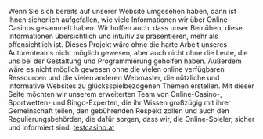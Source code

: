 Wenn Sie sich bereits auf unserer Website umgesehen haben, dann ist
Ihnen sicherlich aufgefallen, wie viele Informationen wir über
Online-Casinos gesammelt haben. Wir hoffen auch, dass unser Bemühen,
diese Informationen übersichtlich und intuitiv zu präsentieren, mehr als
offensichtlich ist. Dieses Projekt wäre ohne die harte Arbeit unseres
Autorenteams nicht möglich gewesen, aber auch nicht ohne die Leute, die
uns bei der Gestaltung und Programmierung geholfen haben. Außerdem wäre
es nicht möglich gewesen ohne die vielen online verfügbaren Ressourcen
und die vielen anderen Webmaster, die nützliche und informative Websites
zu glücksspielbezogenen Themen erstellen. Mit dieser Seite möchten wir
unserem erweiterten Team von Online-Casino-, Sportwetten- und
Bingo-Experten, die ihr Wissen großzügig mit ihrer Gemeinschaft teilen,
den gebührenden Respekt zollen und auch den Regulierungsbehörden, die
dafür sorgen, dass wir, die Online-Spieler, sicher und informiert sind.
[testcasino.at](https://testcasino.at/)
